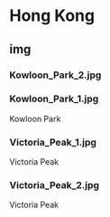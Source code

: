 # Hong Kong

## img

### Kowloon_Park_2.jpg

### Kowloon_Park_1.jpg

Kowloon Park

### Victoria_Peak_1.jpg

Victoria Peak

### Victoria_Peak_2.jpg

Victoria Peak
